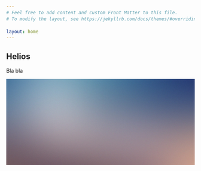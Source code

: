 ```yaml
---
# Feel free to add content and custom Front Matter to this file.
# To modify the layout, see https://jekyllrb.com/docs/themes/#overriding-theme-defaults

layout: home
---
```



## Helios

Bla bla

<a class="image">![](images/pic06.jpg)</a>